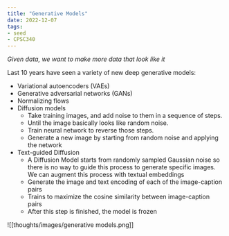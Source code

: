 ```yaml
---
title: "Generative Models"
date: 2022-12-07
tags:
- seed
- CPSC340
---
```


*Given data, we want to make more data that look like it*

Last 10 years have seen a variety of new deep generative models:
- Variational autoencoders (VAEs)
- Generative adversarial networks (GANs)
- Normalizing flows
- Diffusion models
	- Take training images, and add noise to them in a sequence of steps.
	- Until the image basically looks like random noise.
	- Train neural network to reverse those steps.
	- Generate a new image by starting from random noise and applying the network
- Text-guided Diffusion
	- A Diffusion Model starts from randomly sampled Gaussian noise so there is no way to guide this process to generate specific images. We can augment this process with textual embeddings
	- Generate the image and text encoding of each of the image-caption pairs
	- Trains to maximize the cosine similarity between image-caption pairs
	- After this step is finished, the model is frozen

![[thoughts/images/generative models.png]]